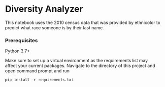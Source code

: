 # Diversity Analyzer

This notebook uses the 2010 census data that was provided by ethnicolor to predict what race someone is by their last name.

### Prerequisites
Python 3.7+

Make sure to set up a virtual environment as the requirements list may affect your current packages.
Navigate to the directory of this project and open command prompt and run
```
pip install -r requirements.txt
```

